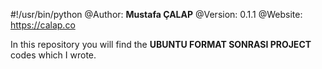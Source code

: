 #!/usr/bin/python
@Author: **Mustafa ÇALAP**
@Version: 0.1.1
@Website: https://calap.co

In this repository you will find the **UBUNTU FORMAT SONRASI PROJECT** codes which I wrote.
